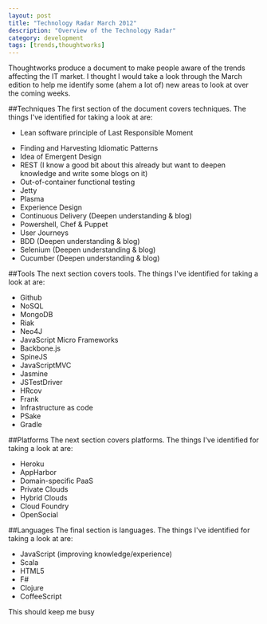```yaml
---
layout: post
title: "Technology Radar March 2012"
description: "Overview of the Technology Radar"
category: development 
tags: [trends,thoughtworks]
---
```


Thoughtworks produce a document to make people aware of the trends affecting the IT market. I thought I would take a look through the March edition to help me identify some (ahem a lot of) new areas to look at over the coming weeks. 

##Techniques
The first section of the document covers techniques. The things I've identified for taking a look at are:
 
- Lean software principle of Last Responsible Moment
+ Finding and Harvesting Idiomatic Patterns
+ Idea of Emergent Design
+ REST (I know a good bit about this already but want to deepen knowledge and write some blogs on it)
+ Out-of-container functional testing
+ Jetty
+ Plasma
+ Experience Design
+ Continuous Delivery (Deepen understanding & blog)
+ Powershell, Chef &amp; Puppet
+ User Journeys
+ BDD (Deepen understanding & blog)
+ Selenium (Deepen understanding & blog)
+ Cucumber (Deepen understanding & blog)

##Tools
The next section covers tools. The things I've identified for taking a look at are:

- Github
- NoSQL
- MongoDB
- Riak
- Neo4J
- JavaScript Micro Frameworks
- Backbone.js
- SpineJS
- JavaScriptMVC
- Jasmine
- JSTestDriver
- HRcov
- Frank
- Infrastructure as code
- PSake
- Gradle 

##Platforms
The next section covers platforms. The things I've identified for taking a look at are:

- Heroku
- AppHarbor
- Domain-specific PaaS
- Private Clouds
- Hybrid Clouds
- Cloud Foundry
- OpenSocial
 
##Languages
The final section is languages. The things I've identified for taking a look at are:

- JavaScript (improving knowledge/experience) 
- Scala
- HTML5
- F#
- Clojure
- CoffeeScript
 
This should keep me busy

